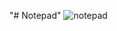 "# Notepad" 
![notepad](https://user-images.githubusercontent.com/94216390/173182398-3eca3862-af14-4865-b838-4ae9e47cdec4.PNG)
